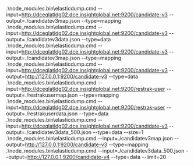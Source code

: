 .\node_modules\.bin\elasticdump.cmd --input=http://dceqlatldg02.dce.insightglobal.net:9200/candidate-v3 --output=./candidatev3map.json --type=mapping
.\node_modules\.bin\elasticdump.cmd --input=http://dceqlatldg02.dce.insightglobal.net:9200/candidate-v3 --output=./candidatev3data.json --type=data
.\node_modules\.bin\elasticdump.cmd --input=http://dceqlatldg02.dce.insightglobal.net:9200/candidate-v3 --output=./candidatev3map.json --type=mapping
.\node_modules\.bin\elasticdump.cmd --input=http://dceqlatldg02.dce.insightglobal.net:9200/candidate-v3 --output=http://127.0.0.1:9200/candidate-v3 --type=data
.\node_modules\.bin\elasticdump.cmd --input=http://dceqlatldg02.dce.insightglobal.net:9200/restrak-user --output=./restrakusermap.json --type=mapping
.\node_modules\.bin\elasticdump.cmd --input=http://dceqlatldg02.dce.insightglobal.net:9200/restrak-user --output=./restrakuserdata.json --type=data
.\node_modules\.bin\elasticdump.cmd --input=http://dceqlatldg02.dce.insightglobal.net:9200/candidate-v3 --output=./candidatev3data_500.json --type=data --size=1
.\node_modules\.bin\elasticdump.cmd --input=./candidatev3map.json --output=http://127.0.0.1:9200/candidate-v3 --type=mapping
.\node_modules\.bin\elasticdump.cmd --input=./candidatev3data_500.json --output=http://127.0.0.1:9200/candidate-v4 --type=data --limit=20
